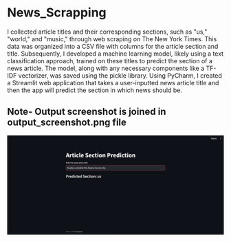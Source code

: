 # News_Scrapping
I collected article titles and their corresponding sections, such as "us," "world," and "music," through web scraping on The New York Times. This data was organized into a CSV file with columns for the article section and title. Subsequently, I developed a machine learning model, likely using a text classification approach, trained on these titles to predict the section of a news article. The model, along with any necessary components like a TF-IDF vectorizer, was saved using the pickle library. Using PyCharm, I created a Streamlit web application that takes a user-inputted news article title and then the app will predict the section in which news should be.

## Note- Output screenshot is joined in output_screenshot.png file

![output_screenshot](https://github.com/ved42/News_Scrapping/blob/main/output_screenshot.png)
